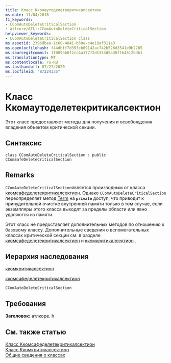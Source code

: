 ```yaml
---
title: Класс Ккомаутоделетекритикалсектион
ms.date: 11/04/2016
f1_keywords:
- CComAutoDeleteCriticalSection
- atlcore/ATL::CComAutoDeleteCriticalSection
helpviewer_keywords:
- CComAutoDeleteCriticalSection class
ms.assetid: 2396dbea-1c60-4841-b50e-c4e18af311a3
ms.openlocfilehash: f44dbff7d353cb09142ac742b526d3541e9b2265
ms.sourcegitcommit: 1f009ab0f2cc4a177f2d1353d5a38f164612bdb1
ms.translationtype: MT
ms.contentlocale: ru-RU
ms.lasthandoff: 07/27/2020
ms.locfileid: "87224335"
---
```

# <a name="ccomautodeletecriticalsection-class"></a>Класс Ккомаутоделетекритикалсектион

Этот класс предоставляет методы для получения и освобождения владения объектом критической секции.

## <a name="syntax"></a>Синтаксис

```
class CComAutoDeleteCriticalSection : public CComSafeDeleteCriticalSection
```

## <a name="remarks"></a>Remarks

`CComAutoDeleteCriticalSection`является производным от класса [ккомсафеделетекритикалсектион](../../atl/reference/ccomsafedeletecriticalsection-class.md). Однако `CComAutoDeleteCriticalSection` переопределяет метод [Term](ccomsafedeletecriticalsection-class.md#term) на **`private`** доступ, что приводит к принудительной очистке внутренней памяти только в том случае, если экземпляры этого класса выходят за пределы области или явно удаляются из памяти.

Этот класс не предоставляет дополнительных методов по отношению к базовому классу. Дополнительные сведения о вспомогательных классах критической секции см. в разделе [ккомсафеделетекритикалсектион](../../atl/reference/ccomsafedeletecriticalsection-class.md) и [ккомкритикалсектион](../../atl/reference/ccomcriticalsection-class.md) .

## <a name="inheritance-hierarchy"></a>Иерархия наследования

[ккомкритикалсектион](../../atl/reference/ccomcriticalsection-class.md)

[ккомсафеделетекритикалсектион](../../atl/reference/ccomsafedeletecriticalsection-class.md)

`CComAutoDeleteCriticalSection`

## <a name="requirements"></a>Требования

**Заголовок:** атлкоре. h

## <a name="see-also"></a>См. также статью

[Класс Ккомсафеделетекритикалсектион](../../atl/reference/ccomsafedeletecriticalsection-class.md)<br/>
[Класс Ккомкритикалсектион](../../atl/reference/ccomcriticalsection-class.md)<br/>
[Общие сведения о классах](../../atl/atl-class-overview.md)
